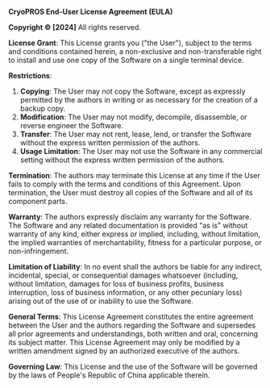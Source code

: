 **CryoPROS End-User License Agreement (EULA)**

**Copyright © [2024]**
All rights reserved.

**License Grant**: This License grants you ("the User"), subject to the terms and conditions contained herein, a non-exclusive and non-transferable right to install and use one copy of the Software on a single terminal device.

**Restrictions**:
1. **Copying**: The User may not copy the Software, except as expressly permitted by the authors in writing or as necessary for the creation of a backup copy.
2. **Modification**: The User may not modify, decompile, disassemble, or reverse engineer the Software.
3. **Transfer**: The User may not rent, lease, lend, or transfer the Software without the express written permission of the authors.
4. **Usage Limitation**: The User may not use the Software in any commercial setting without the express written permission of the authors.

**Termination**:
The authors may terminate this License at any time if the User fails to comply with the terms and conditions of this Agreement. Upon termination, the User must destroy all copies of the Software and all of its component parts.

**Warranty**:
The authors expressly disclaim any warranty for the Software. The Software and any related documentation is provided "as is" without warranty of any kind, either express or implied, including, without limitation, the implied warranties of merchantability, fitness for a particular purpose, or non-infringement.

**Limitation of Liability**:
In no event shall the authors be liable for any indirect, incidental, special, or consequential damages whatsoever (including, without limitation, damages for loss of business profits, business interruption, loss of business information, or any other pecuniary loss) arising out of the use of or inability to use the Software.

**General Terms**:
This License Agreement constitutes the entire agreement between the User and the authors regarding the Software and supersedes all prior agreements and understandings, both written and oral, concerning its subject matter. This License Agreement may only be modified by a written amendment signed by an authorized executive of the authors.

**Governing Law**:
This License and the use of the Software will be governed by the laws of People's Republic of China applicable therein.
